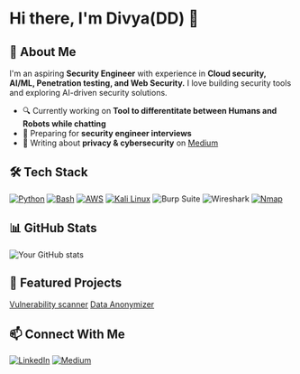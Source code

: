 # Hi there, I'm Divya(DD) 👋

## 🚀 About Me
I'm an aspiring **Security Engineer** with experience in **Cloud security, AI/ML, Penetration testing, and Web Security.** 
I love building security tools and exploring AI-driven security solutions.

- 🔍 Currently working on **Tool to differentitate between Humans and Robots while chatting**
- 🎯 Preparing for **security engineer interviews**
- 📝 Writing about **privacy & cybersecurity** on [Medium](https://medium.com/@addharshini)

## 🛠️ Tech Stack
[![Python](https://img.shields.io/badge/Python-3776AB?style=for-the-badge&logo=python&logoColor=white)](https://www.python.org/) 
[![Bash](https://img.shields.io/badge/Bash-4EAA25?style=for-the-badge&logo=gnu-bash&logoColor=white)](https://www.gnu.org/software/bash/)
[![AWS](https://img.shields.io/badge/AWS-232F3E?style=for-the-badge&logo=amazon-aws&logoColor=black)](https://aws.amazon.com/)
[![Kali Linux](https://img.shields.io/badge/Kali_Linux-557C94?style=for-the-badge&logo=kalilinux&logoColor=white)](https://www.kali.org/)
![Burp Suite](https://img.shields.io/badge/Burp%20Suite-FF8800?style=for-the-badge&logo=burpsuite&logoColor=white)
![Wireshark](https://img.shields.io/badge/Wireshark-1679A7?style=for-the-badge&logo=wireshark&logoColor=white)
[![Nmap](https://img.shields.io/badge/Nmap-004A94?style=for-the-badge&logo=nmap&logoColor=black)](https://nmap.org/)  

## 📊 GitHub Stats
![Your GitHub stats](https://github-readme-stats.vercel.app/api?username=yourusername&show_icons=true&theme=tokyonight)

## 📌 Featured Projects
[Vulnerability scanner](https://github.com/addharshini/Vulnerabilities_scanner/)
[Data Anonymizer](https://github.com/addharshini/DataAnonymizer/)

## 📫 Connect With Me
[![LinkedIn](https://img.shields.io/badge/LinkedIn-0077B5?style=for-the-badge&logo=linkedin&logoColor=white)](https://www.linkedin.com/in/divya-dharshini-arth/)
[![Medium](https://img.shields.io/badge/Medium-12100E?style=for-the-badge&logo=medium&logoColor=white)](https://medium.com/@addharshini)
